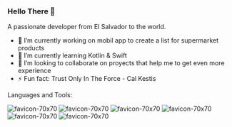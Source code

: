 ### Hello There 👋

A passionate developer from El Salvador to the world.

- 🔭 I’m currently working on mobil app to create a list for supermarket products
- 🌱 I’m currently learning Kotlin & Swift
- 👯 I’m looking to collaborate on proyects that help me to get even more experience
- ⚡ Fun fact: Trust Only In The Force - Cal Kestis

Languages and Tools:

![favicon-70x70](https://github.com/joeldeleon25/joeldeleon25/assets/68795368/92814ffe-f405-4c78-84da-8c66056cc733)
![favicon-70x70](https://github.com/joeldeleon25/joeldeleon25/assets/68795368/0370ba1d-cfd8-4a37-9d4e-4de8213b6ed4)
![favicon-70x70](https://github.com/joeldeleon25/joeldeleon25/assets/68795368/e997a147-7413-4f32-be3a-34dfc4860829)
![favicon-70x70](https://github.com/joeldeleon25/joeldeleon25/assets/68795368/e8c9534c-eace-4e6c-8a20-11c6ea28584f)
![favicon-70x70](https://github.com/joeldeleon25/joeldeleon25/assets/68795368/a0e9d26f-9a8e-49b2-a97d-46ea8f874f63)
![favicon-70x70](https://github.com/joeldeleon25/joeldeleon25/assets/68795368/321c8bd4-99c4-4bbb-b407-9c17170965bb)
